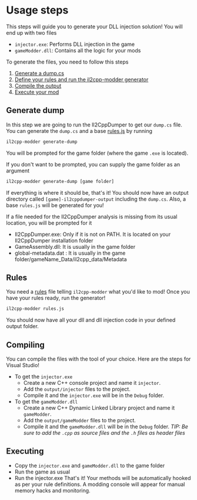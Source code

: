 # Usage steps
This steps will guide you to generate your DLL injection solution! You will end up with two files
- `injector.exe`: Performs DLL injection in the game
- `gameModder.dll`: Contains all the logic for your mods

To generate the files, you need to follow this steps
1. [Generate a dump.cs](#generate-dump)
2. [Define your rules and run the il2cpp-modder generator](#rules)
3. [Compile the output](#compiling)
4. [Execute your mod](#executing)

## Generate dump
In this step we are going to run the Il2CppDumper to get our `dump.cs` file.
You can generate the `dump.cs` and a base [rules.js](#rules) by running
```bash
il2cpp-modder generate-dump
```
You will be prompted for the game folder (where the game `.exe` is located).

If you don't want to be prompted, you can supply the game folder as an argument
```bash
il2cpp-modder generate-dump [game folder]
```
If everything is where it should be, that's it! You should now have an output directory called `[game]-il2cppdumper-output` including the `dump.cs`. Also, a base `rules.js` will be generated for you!

If a file needed for the Il2CppDumper analysis is missing from its usual location, you will be prompted for it
- Il2CppDumper.exe: Only if it is not on PATH. It is located on your Il2CppDumper installation folder
- GameAssembly.dll: It is usually in the game folder
- global-metadata.dat : It is usually in the game folder/gameName_Data/il2cpp_data/Metadata


## Rules
You need a [rules](https://github.com/juanmjacobs/il2cpp-modder/tree/main/doc/rules.md) file telling `il2cpp-modder` what you'd like to mod! 
Once you have your rules ready, run the generator!
```bash
il2cpp-modder rules.js
```
You should now have all your dll and dll injection code in your defined output folder.

## Compiling
You can compile the files with the tool of your choice. Here are the steps for Visual Studio!
  - To get the `injector.exe`
    - Create a new C++ console project and name it `injector`.
    - Add the `output/injector` files to the project. 
    - Compile it and the `injector.exe` will be in the `Debug` folder.
  - To get the `gameModder.dll`
    - Create a new C++ Dynamic Linked Library project and name it `gameModder`.
    - Add the `output/gameModder` files to the project. 
    - Compile it and the `gameModder.dll` will be in the `Debug` folder.
_TIP: Be sure to add the `.cpp` as source files and the `.h` files as header files_

## Executing
- Copy the `injector.exe` and `gameModder.dll` to the game folder
- Run the game as usual
- Run the injector.exe
That's it! Your methods will be automatically hooked as per your rule definitions. A modding console will appear for manual memory hacks and monitoring.
